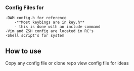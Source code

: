 ### Config Files for 
	-DWM config.h for reference
		-**Most keybings are in key.h**
		- this is done with an include command
	-Vim and ZSH config are located in RC's
	-Shell script's for system
 
## How to use
Copy any config file or clone repo
view config file for ideas